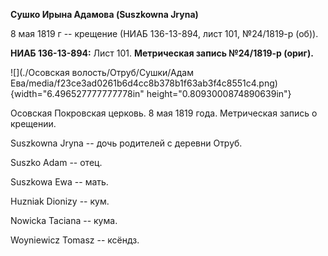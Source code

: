**Сушко Ирына Адамова (Suszkowna Jryna)**

8 мая 1819 г -- крещение (НИАБ 136-13-894, лист 101, №24/1819-р (об)).

**НИАБ 136-13-894:** Лист 101. **Метрическая запись №24/1819-р (ориг).**

![](./Осовская волость/Отруб/Сушки/Адам Ева/media/f23ce3ad0261b6d4cc8b378b1f63ab3f4c8551c4.png){width="6.496527777777778in"
height="0.8093000874890639in"}

Осовская Покровская церковь. 8 мая 1819 года. Метрическая запись о
крещении.

Suszkowna Jryna -- дочь родителей с деревни Отруб.

Suszko Adam -- отец.

Suszkowa Ewa -- мать.

Huzniak Dionizy -- кум.

Nowicka Taciana -- кума.

Woyniewicz Tomasz -- ксёндз.
